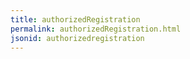 ```yaml
---
title: authorizedRegistration
permalink: authorizedRegistration.html
jsonid: authorizedregistration
---
```

